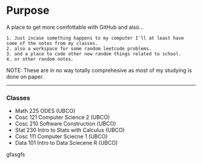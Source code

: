 # Purpose

A place to get more comfottable with GitHub and also... 

    1. Just incase something happens to my computer I'll at least have some of the notes from my classes. 
    2. also a workspace for some random leetcode problems.
    3. and a place to code other new random things related to school.
    4. or other random notes. 

NOTE: These are in no way totally comprehesive as most of my studying is done on paper. 

---
### Classes
- Math 225 ODES (UBCO) 
- Cosc 121 Computer Science 2 (UBCO)
- Cosc 210 Software Construction (UBCO)
- Stat 230 Intro to Stats with Calculus (UBCO)
- Cosc 111 Computer Sciecne 1 (UBCO)
- Data 101 Intro to Data Sciecene R (UBCO)
 

gfasgfs